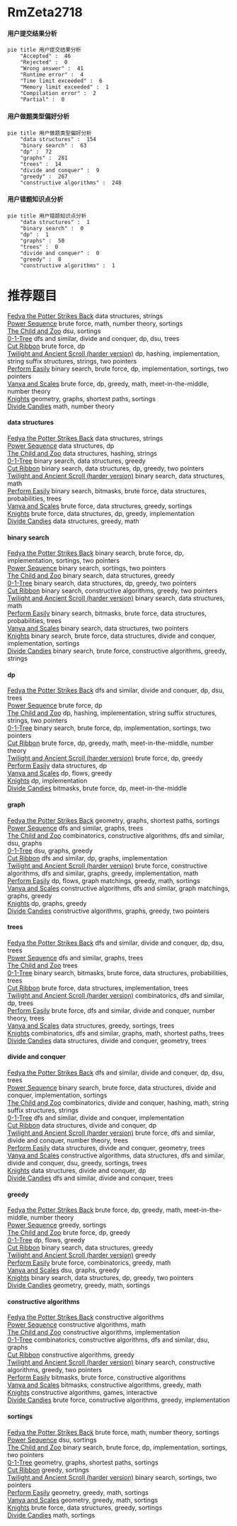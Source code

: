 # RmZeta2718
<!-- tabs:start -->
#### **用户提交结果分析**

```mermaid
pie title 用户提交结果分析
    "Accepted" :  46
    "Rejected" :  0
    "Wrong answer" :  41
    "Runtime error" :  4
    "Time limit exceeded" :  6
    "Memory limit exceeded" :  1
    "Compilation error" :  2
    "Partial" :  0
```
#### **用户做题类型偏好分析**

```mermaid
pie title 用户做题类型偏好分析
    "data structures" :  154
    "binary search" :  63
    "dp" :  72
    "graphs" :  281
    "trees" :  14
    "divide and conquer" :  9
    "greedy" :  267
    "constructive algorithms" :  248
```
#### **用户错题知识点分析**

```mermaid
pie title 用户错题知识点分析
    "data structures" :  1
    "binary search" :  0
    "dp" :  1
    "graphs" :  50
    "trees" :  0
    "divide and conquer" :  0
    "greedy" :  8
    "constructive algorithms" :  1
```
<!-- tabs:end -->
# 推荐题目
[Fedya the Potter Strikes Back](http://codeforces.com/problemset/problem/1286/E)		data structures,
                        strings		  
[Power Sequence](http://codeforces.com/problemset/problem/1397/B)		brute force,
                        math,
                        number theory,
                        sortings		  
[The Child and Zoo](https://codeforces.com/contest/438/problem/B)		dsu,
                        sortings		  
[0-1-Tree](http://codeforces.com/problemset/problem/1156/D)		dfs and similar,
                        divide and conquer,
                        dp,
                        dsu,
                        trees		  
[Cut Ribbon](http://codeforces.com/problemset/problem/189/A)		brute force,
                        dp		  
[Twilight and Ancient Scroll (harder version)](http://codeforces.com/problemset/problem/1393/E2)		dp,
                        hashing,
                        implementation,
                        string suffix structures,
                        strings,
                        two pointers		  
[Perform Easily](http://codeforces.com/problemset/problem/1413/C)		binary search,
                        brute force,
                        dp,
                        implementation,
                        sortings,
                        two pointers		  
[Vanya and Scales](http://codeforces.com/problemset/problem/552/C)		brute force,
                        dp,
                        greedy,
                        math,
                        meet-in-the-middle,
                        number theory		  
[Knights](http://codeforces.com/problemset/problem/33/D)		geometry,
                        graphs,
                        shortest paths,
                        sortings		  
[Divide Candies](http://codeforces.com/problemset/problem/1056/B)		math,
                        number theory		  
<!-- tabs:start -->
#### **data structures**
[Fedya the Potter Strikes Back](http://codeforces.com/problemset/problem/1286/E)		data structures,
                        strings		  
[Power Sequence](http://codeforces.com/problemset/problem/629/D)		data structures,
                        dp		  
[The Child and Zoo](http://codeforces.com/problemset/problem/213/E)		data structures,
                        hashing,
                        strings		  
[0-1-Tree](http://codeforces.com/problemset/problem/1469/F)		binary search,
                        data structures,
                        greedy		  
[Cut Ribbon](http://codeforces.com/problemset/problem/1492/C)		binary search,
                        data structures,
                        dp,
                        greedy,
                        two pointers		  
[Twilight and Ancient Scroll (harder version)](http://codeforces.com/problemset/problem/1490/G)		binary search,
                        data structures,
                        math		  
[Perform Easily](http://codeforces.com/problemset/problem/1479/D)		binary search,
                        bitmasks,
                        brute force,
                        data structures,
                        probabilities,
                        trees		  
[Vanya and Scales](http://codeforces.com/problemset/problem/1497/A)		brute force,
                        data structures,
                        greedy,
                        sortings		  
[Knights](http://codeforces.com/problemset/problem/1491/C)		brute force,
                        data structures,
                        dp,
                        greedy,
                        implementation		  
[Divide Candies](http://codeforces.com/problemset/problem/1492/B)		data structures,
                        greedy,
                        math		  
#### **binary search**
[Fedya the Potter Strikes Back](http://codeforces.com/problemset/problem/1413/C)		binary search,
                        brute force,
                        dp,
                        implementation,
                        sortings,
                        two pointers		  
[Power Sequence](http://codeforces.com/problemset/problem/216/D)		binary search,
                        sortings,
                        two pointers		  
[The Child and Zoo](http://codeforces.com/problemset/problem/1469/F)		binary search,
                        data structures,
                        greedy		  
[0-1-Tree](http://codeforces.com/problemset/problem/1492/C)		binary search,
                        data structures,
                        dp,
                        greedy,
                        two pointers		  
[Cut Ribbon](http://codeforces.com/problemset/problem/1463/D)		binary search,
                        constructive algorithms,
                        greedy,
                        two pointers		  
[Twilight and Ancient Scroll (harder version)](http://codeforces.com/problemset/problem/1490/G)		binary search,
                        data structures,
                        math		  
[Perform Easily](http://codeforces.com/problemset/problem/1479/D)		binary search,
                        bitmasks,
                        brute force,
                        data structures,
                        probabilities,
                        trees		  
[Vanya and Scales](http://codeforces.com/problemset/problem/1436/E)		binary search,
                        data structures,
                        two pointers		  
[Knights](http://codeforces.com/problemset/problem/1461/D)		binary search,
                        brute force,
                        data structures,
                        divide and conquer,
                        implementation,
                        sortings		  
[Divide Candies](http://codeforces.com/problemset/problem/1493/C)		binary search,
                        brute force,
                        constructive algorithms,
                        greedy,
                        strings		  
#### **dp**
[Fedya the Potter Strikes Back](http://codeforces.com/problemset/problem/1156/D)		dfs and similar,
                        divide and conquer,
                        dp,
                        dsu,
                        trees		  
[Power Sequence](http://codeforces.com/problemset/problem/189/A)		brute force,
                        dp		  
[The Child and Zoo](http://codeforces.com/problemset/problem/1393/E2)		dp,
                        hashing,
                        implementation,
                        string suffix structures,
                        strings,
                        two pointers		  
[0-1-Tree](http://codeforces.com/problemset/problem/1413/C)		binary search,
                        brute force,
                        dp,
                        implementation,
                        sortings,
                        two pointers		  
[Cut Ribbon](http://codeforces.com/problemset/problem/552/C)		brute force,
                        dp,
                        greedy,
                        math,
                        meet-in-the-middle,
                        number theory		  
[Twilight and Ancient Scroll (harder version)](http://codeforces.com/problemset/problem/219/C)		brute force,
                        dp,
                        greedy		  
[Perform Easily](http://codeforces.com/problemset/problem/629/D)		data structures,
                        dp		  
[Vanya and Scales](http://codeforces.com/problemset/problem/724/E)		dp,
                        flows,
                        greedy		  
[Knights](http://codeforces.com/problemset/problem/1109/A)		dp,
                        implementation		  
[Divide Candies](http://codeforces.com/problemset/problem/1326/F1)		bitmasks,
                        brute force,
                        dp,
                        meet-in-the-middle		  
#### **graph**
[Fedya the Potter Strikes Back](http://codeforces.com/problemset/problem/33/D)		geometry,
                        graphs,
                        shortest paths,
                        sortings		  
[Power Sequence](http://codeforces.com/problemset/problem/962/F)		dfs and similar,
                        graphs,
                        trees		  
[The Child and Zoo](http://codeforces.com/problemset/problem/788/B)		combinatorics,
                        constructive algorithms,
                        dfs and similar,
                        dsu,
                        graphs		  
[0-1-Tree](http://codeforces.com/problemset/problem/1468/J)		dsu,
                        graphs,
                        greedy		  
[Cut Ribbon](http://codeforces.com/problemset/problem/1498/D)		dfs and similar,
                        dp,
                        graphs,
                        implementation		  
[Twilight and Ancient Scroll (harder version)](http://codeforces.com/problemset/problem/1487/C)		brute force,
                        constructive algorithms,
                        dfs and similar,
                        graphs,
                        greedy,
                        implementation,
                        math		  
[Perform Easily](http://codeforces.com/problemset/problem/1437/C)		dp,
                        flows,
                        graph matchings,
                        greedy,
                        math,
                        sortings		  
[Vanya and Scales](http://codeforces.com/problemset/problem/1470/D)		constructive algorithms,
                        dfs and similar,
                        graph matchings,
                        graphs,
                        greedy		  
[Knights](http://codeforces.com/problemset/problem/1476/C)		dp,
                        graphs,
                        greedy		  
[Divide Candies](http://codeforces.com/problemset/problem/1304/D)		constructive algorithms,
                        graphs,
                        greedy,
                        two pointers		  
#### **trees**
[Fedya the Potter Strikes Back](http://codeforces.com/problemset/problem/1156/D)		dfs and similar,
                        divide and conquer,
                        dp,
                        dsu,
                        trees		  
[Power Sequence](http://codeforces.com/problemset/problem/962/F)		dfs and similar,
                        graphs,
                        trees		  
[The Child and Zoo](http://codeforces.com/problemset/problem/1188/A1)		trees		  
[0-1-Tree](http://codeforces.com/problemset/problem/1479/D)		binary search,
                        bitmasks,
                        brute force,
                        data structures,
                        probabilities,
                        trees		  
[Cut Ribbon](http://codeforces.com/problemset/problem/1511/C)		brute force,
                        data structures,
                        implementation,
                        trees		  
[Twilight and Ancient Scroll (harder version)](http://codeforces.com/problemset/problem/1499/F)		combinatorics,
                        dfs and similar,
                        dp,
                        trees		  
[Perform Easily](http://codeforces.com/problemset/problem/1491/E)		brute force,
                        dfs and similar,
                        divide and conquer,
                        number theory,
                        trees		  
[Vanya and Scales](http://codeforces.com/problemset/problem/1466/D)		data structures,
                        greedy,
                        sortings,
                        trees		  
[Knights](http://codeforces.com/problemset/problem/1495/D)		combinatorics,
                        dfs and similar,
                        graphs,
                        math,
                        shortest paths,
                        trees		  
[Divide Candies](http://codeforces.com/problemset/problem/1303/G)		data structures,
                        divide and conquer,
                        geometry,
                        trees		  
#### **divide and conquer**
[Fedya the Potter Strikes Back](http://codeforces.com/problemset/problem/1156/D)		dfs and similar,
                        divide and conquer,
                        dp,
                        dsu,
                        trees		  
[Power Sequence](http://codeforces.com/problemset/problem/1461/D)		binary search,
                        brute force,
                        data structures,
                        divide and conquer,
                        implementation,
                        sortings		  
[The Child and Zoo](http://codeforces.com/problemset/problem/1466/G)		combinatorics,
                        divide and conquer,
                        hashing,
                        math,
                        string suffix structures,
                        strings		  
[0-1-Tree](http://codeforces.com/problemset/problem/1490/D)		dfs and similar,
                        divide and conquer,
                        implementation		  
[Cut Ribbon](https://codeforces.com/contest/1483/problem/C)		data structures,
                        divide and conquer,
                        dp		  
[Twilight and Ancient Scroll (harder version)](http://codeforces.com/problemset/problem/1491/E)		brute force,
                        dfs and similar,
                        divide and conquer,
                        number theory,
                        trees		  
[Perform Easily](http://codeforces.com/problemset/problem/1303/G)		data structures,
                        divide and conquer,
                        geometry,
                        trees		  
[Vanya and Scales](http://codeforces.com/problemset/problem/1494/D)		constructive algorithms,
                        data structures,
                        dfs and similar,
                        divide and conquer,
                        dsu,
                        greedy,
                        sortings,
                        trees		  
[Knights](http://codeforces.com/problemset/problem/1482/E)		data structures,
                        divide and conquer,
                        dp		  
[Divide Candies](http://codeforces.com/problemset/problem/566/C)		dfs and similar,
                        divide and conquer,
                        trees		  
#### **greedy**
[Fedya the Potter Strikes Back](http://codeforces.com/problemset/problem/552/C)		brute force,
                        dp,
                        greedy,
                        math,
                        meet-in-the-middle,
                        number theory		  
[Power Sequence](http://codeforces.com/problemset/problem/492/C)		greedy,
                        sortings		  
[The Child and Zoo](http://codeforces.com/problemset/problem/219/C)		brute force,
                        dp,
                        greedy		  
[0-1-Tree](http://codeforces.com/problemset/problem/724/E)		dp,
                        flows,
                        greedy		  
[Cut Ribbon](http://codeforces.com/problemset/problem/1469/F)		binary search,
                        data structures,
                        greedy		  
[Twilight and Ancient Scroll (harder version)](http://codeforces.com/problemset/problem/888/B)		greedy		  
[Perform Easily](http://codeforces.com/problemset/problem/833/C)		brute force,
                        combinatorics,
                        greedy,
                        math		  
[Vanya and Scales](http://codeforces.com/problemset/problem/1468/J)		dsu,
                        graphs,
                        greedy		  
[Knights](http://codeforces.com/problemset/problem/1492/C)		binary search,
                        data structures,
                        dp,
                        greedy,
                        two pointers		  
[Divide Candies](https://codeforces.com/contest/1496/problem/C)		geometry,
                        greedy,
                        math,
                        sortings		  
#### **constructive algorithms**
[Fedya the Potter Strikes Back](http://codeforces.com/problemset/problem/1078/E)		constructive algorithms		  
[Power Sequence](http://codeforces.com/problemset/problem/710/C)		constructive algorithms,
                        math		  
[The Child and Zoo](http://codeforces.com/problemset/problem/1054/C)		constructive algorithms,
                        implementation		  
[0-1-Tree](http://codeforces.com/problemset/problem/788/B)		combinatorics,
                        constructive algorithms,
                        dfs and similar,
                        dsu,
                        graphs		  
[Cut Ribbon](http://codeforces.com/problemset/problem/1493/A)		constructive algorithms,
                        greedy		  
[Twilight and Ancient Scroll (harder version)](http://codeforces.com/problemset/problem/1463/D)		binary search,
                        constructive algorithms,
                        greedy,
                        two pointers		  
[Perform Easily](https://codeforces.com/contest/1456/problem/B)		bitmasks,
                        brute force,
                        constructive algorithms		  
[Vanya and Scales](http://codeforces.com/problemset/problem/1492/D)		bitmasks,
                        constructive algorithms,
                        greedy,
                        math		  
[Knights](https://codeforces.com/contest/1504/problem/D)		constructive algorithms,
                        games,
                        interactive		  
[Divide Candies](https://codeforces.com/contest/1483/problem/A)		brute force,
                        constructive algorithms,
                        greedy,
                        implementation		  
#### **sortings**
[Fedya the Potter Strikes Back](http://codeforces.com/problemset/problem/1397/B)		brute force,
                        math,
                        number theory,
                        sortings		  
[Power Sequence](https://codeforces.com/contest/438/problem/B)		dsu,
                        sortings		  
[The Child and Zoo](http://codeforces.com/problemset/problem/1413/C)		binary search,
                        brute force,
                        dp,
                        implementation,
                        sortings,
                        two pointers		  
[0-1-Tree](http://codeforces.com/problemset/problem/33/D)		geometry,
                        graphs,
                        shortest paths,
                        sortings		  
[Cut Ribbon](http://codeforces.com/problemset/problem/492/C)		greedy,
                        sortings		  
[Twilight and Ancient Scroll (harder version)](http://codeforces.com/problemset/problem/216/D)		binary search,
                        sortings,
                        two pointers		  
[Perform Easily](https://codeforces.com/contest/1496/problem/C)		geometry,
                        greedy,
                        math,
                        sortings		  
[Vanya and Scales](http://codeforces.com/problemset/problem/1495/A)		geometry,
                        greedy,
                        math,
                        sortings		  
[Knights](http://codeforces.com/problemset/problem/1497/A)		brute force,
                        data structures,
                        greedy,
                        sortings		  
[Divide Candies](http://codeforces.com/problemset/problem/1427/A)		math,
                        sortings		  
<!-- tabs:end -->
